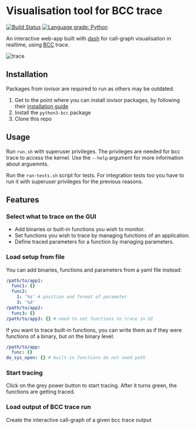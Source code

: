 # Visualisation tool for BCC trace

[![Build Status](https://travis-ci.org/Matyasch/tracerface.svg?branch=master)](https://travis-ci.org/Matyasch/tracerface)
[![Language grade: Python](https://img.shields.io/lgtm/grade/python/g/Matyasch/tracerface.svg?logo=lgtm&logoWidth=18)](https://lgtm.com/projects/g/Matyasch/tracerface/context:python)

An interactive web-app built with [dash][dash_docs] for call-graph visualisation in realtime, using [BCC][bcc_repo] trace.

![trace][trace_pic]

## Installation

Packages from iovisor are required to run as others may be outdated.
1. Get to the point where you can install iovisor packages, by following their [installation guide][bcc_install]
2. Install the ```python3-bcc``` package
3. Clone this repo

## Usage

Run ```run.sh``` with superuser privileges. The privileges are needed for bcc trace to access the kernel. Use the ```--help``` argument for more information about arguemnts.

Run the ```run-tests.sh``` script for tests. For integration tests too you have to run it with superuser privileges for the previous reasons.

## Features

### **Select what to trace on the GUI**

* Add binaries or built-in functions you wish to monitor.
* Set functions you wish to trace by managing functions of an application.
* Define traced parameters for a function by managing parameters.

### **Load setup from file**

You can add binaries, functions and parameters from a yaml file instead:

```yaml
/path/to/app1:
  func1: {}
  func2:
    1: '%s' # position and format of parameter
    3: '%d'
/path/to/app2:
  func3: {}
/path/to/app3: {} # need to set functions to trace in UI
```

If you want to trace built-in functions, you can write them as if they were functions of a binary, but on the binary level:

```yaml
/path/to/app:
  func: {}
do_sys_open: {} # built-in functions do not need path
```

### **Start tracing**
Click on the grey power button to start tracing. After it turns green, the functions are getting traced.

### **Load output of BCC trace run**

Create the interactive call-graph of a given bcc trace output

[dash_docs]: https://dash.plot.ly/
[bcc_repo]: https://github.com/iovisor/bcc
[bcc_install]: https://github.com/iovisor/bcc/blob/master/INSTALL.md#ubuntu---binary
[trace_pic]: https://github.com/Matyasch/tracerface/blob/master/assets/trace.gif

